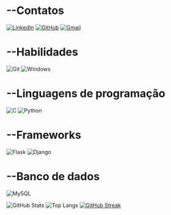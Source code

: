 # --Contatos
[![LinkedIn](https://img.shields.io/badge/LinkedIn-0077B5?style=for-the-badge&logo=linkedin&logoColor=white)](https://www.linkedin.com/in/anderson-luz-carvalho/)
[![GitHub](https://img.shields.io/badge/GitHub-100000?style=for-the-badge&logo=github&logoColor=white)](https://github.com/Andsu022)
[![Gmail](https://img.shields.io/badge/Gmail-333333?style=for-the-badge&logo=gmail&logoColor=red)](andersondev2102@gmail.com)

# --Habilidades
![Git](https://img.shields.io/badge/GIT-E44C30?style=for-the-badge&logo=git&logoColor=white)
![Windows](https://img.shields.io/badge/Windows-000?style=for-the-badge&logo=windows&logoColor=2CA5E0)

  # --Linguagens de programação
  ![C](https://img.shields.io/badge/C-00599C?style=for-the-badge&logo=c&logoColor=white)
  ![Python](https://img.shields.io/badge/python-3670A0?style=for-the-badge&logo=python&logoColor=ffdd54)
  
  # --Frameworks
  ![Flask](https://img.shields.io/badge/flask-%23000.svg?style=for-the-badge&logo=flask&logoColor=white)
  ![Django](https://img.shields.io/badge/django-%23092E20.svg?style=for-the-badge&logo=django&logoColor=white)
  
  # --Banco de dados
  ![MySQL](https://img.shields.io/badge/MySQL-00000F?style=for-the-badge&logo=mysql&logoColor=white)
  
  
  
  
  ![GitHub Stats](https://github-readme-stats.vercel.app/api?username=Andsu022&theme=transparent&bg_color=000&border_color=30A3DC&show_icons=true&icon_color=30A3DC&title_color=E94D5F&text_color=FFF)
  ![Top Langs](https://github-readme-stats-git-masterrstaa-rickstaa.vercel.app/api/top-langs/?username=Andsu022&bg_color=000&border_color=30A3DC&title_color=E94D5F&text_color=FFF)
  [![GitHub Streak](https://streak-stats.demolab.com/?user=Andsu022&theme=bear&background=000&border=30A3DC&dates=FFF)](https://git.io/streak-stats)
  
